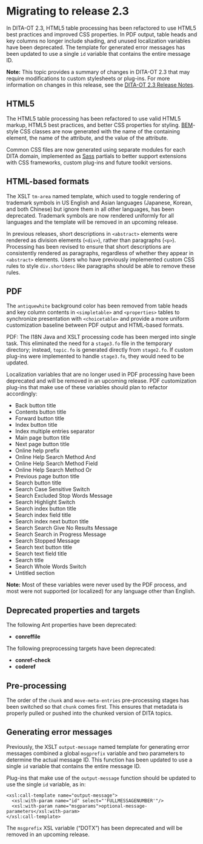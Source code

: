 # Migrating to release 2.3

In DITA-OT 2.3, HTML5 table processing has been refactored to use HTML5 best practices and improved CSS properties. In PDF output, table heads and key columns no longer include shading, and unused localization variables have been deprecated. The template for generated error messages has been updated to use a single `id` variable that contains the entire message ID.

**Note:** This topic provides a summary of changes in DITA-OT 2.3 that may require modifications to custom stylesheets or plug-ins. For more information on changes in this release, see the [DITA-OT 2.3 Release Notes](https://www.dita-ot.org/2.3/release-notes/).

## HTML5

The HTML5 table processing has been refactored to use valid HTML5 markup, HTML5 best practices, and better CSS properties for styling. [BEM](https://en.bem.info/methodology/)-style CSS classes are now generated with the name of the containing element, the name of the attribute, and the value of the attribute.

Common CSS files are now generated using separate modules for each DITA domain, implemented as [Sass](http://sass-lang.com) partials to better support extensions with CSS frameworks, custom plug-ins and future toolkit versions.

## HTML-based formats

The XSLT `tm-area` named template, which used to toggle rendering of trademark symbols in US English and Asian languages \(Japanese, Korean, and both Chinese\) but ignore them in all other languages, has been deprecated. Trademark symbols are now rendered uniformly for all languages and the template will be removed in an upcoming release.

In previous releases, short descriptions in `<abstract>` elements were rendered as division elements \(`<div>`\), rather than paragraphs \(`<p>`\). Processing has been revised to ensure that short descriptions are consistently rendered as paragraphs, regardless of whether they appear in `<abstract>` elements. Users who have previously implemented custom CSS rules to style `div.shortdesc` like paragraphs should be able to remove these rules.

## PDF

The `antiquewhite` background color has been removed from table heads and key column contents in `<simpletable>` and `<properties>` tables to synchronize presentation with `<choicetable>` and provide a more uniform customization baseline between PDF output and HTML-based formats.

PDF: The I18N Java and XSLT processing code has been merged into single task. This eliminated the need for a `stage3.fo` file in the temporary directory; instead, `topic.fo` is generated directly from `stage2.fo`. If custom plug-ins were implemented to handle `stage3.fo`, they would need to be updated.

Localization variables that are no longer used in PDF processing have been deprecated and will be removed in an upcoming release. PDF customization plug-ins that make use of these variables should plan to refactor accordingly:

-   Back button title
-   Contents button title
-   Forward button title
-   Index button title
-   Index multiple entries separator
-   Main page button title
-   Next page button title
-   Online help prefix
-   Online Help Search Method And
-   Online Help Search Method Field
-   Online Help Search Method Or
-   Previous page button title
-   Search button title
-   Search Case Sensitive Switch
-   Search Excluded Stop Words Message
-   Search Highlight Switch
-   Search index button title
-   Search index field title
-   Search index next button title
-   Search Search Give No Results Message
-   Search Search in Progress Message
-   Search Stopped Message
-   Search text button title
-   Search text field title
-   Search title
-   Search Whole Words Switch
-   Untitled section

**Note:** Most of these variables were never used by the PDF process, and most were not supported \(or localized\) for any language other than English.

## Deprecated properties and targets

The following Ant properties have been deprecated:

-   **conreffile**

The following preprocessing targets have been deprecated:

-   **conref-check**
-   **coderef**

## Pre-processing

The order of the `chunk` and `move-meta-entries` pre-processing stages has been switched so that `chunk` comes first. This ensures that metadata is properly pulled or pushed into the chunked version of DITA topics.

## Generating error messages

Previously, the XSLT `output-message` named template for generating error messages combined a global `msgprefix` variable and two parameters to determine the actual message ID. This function has been updated to use a single `id` variable that contains the entire message ID.

Plug-ins that make use of the `output-message` function should be updated to use the single `id` variable, as in:

```
<xsl:call-template name="output-message">
  <xsl:with-param name="id" select="'FULLMESSAGENUMBER'"/>
  <xsl:with-param name="msgparams">optional-message-parameters</xsl:with-param>
</xsl:call-template>
```

The `msgprefix` XSL variable \(“DOTX”\) has been deprecated and will be removed in an upcoming release.

